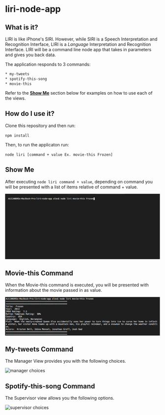 # liri-node-app

## What is it?
LIRI is like iPhone's SIRI. 
However, while SIRI is a Speech Interpretation and Recognition Interface, LIRI is a _Language_ Interpretation and Recognition Interface. LIRI will be a command line node app that takes in parameters and gives you back data.



The application responds to 3 commands:

	* my-tweets
	* spotify-this-song
	* movie-this

Refer to the [**Show Me**](#show-me) section below for examples on how to use each of the views.

## How do I use it?

Clone this repository and then run:

`npm install`

Then, to run the applicaton run:

`node liri [command + value Ex. movie-this Frozen]`

## Show Me

After executing `node liri command + value`, depending on command you will be presented with a list of items relative of command + value.

![node_liri](images/for_readme/node_liri.png)

## Movie-this Command

When the Movie-this command is executed, you will be presented with information about the movie passed in as value.

![customer enter id](images/for_readme/liri_movie_this.png)

## My-tweets Command

The Manager View provides you with the following choices.

![manager choices](images/for_readme/manager_choices.png)


## Spotify-this-song Command

The Supervisor view allows you the following options.

![supervisor choices](images/for_readme/supervisor_choices.png)


